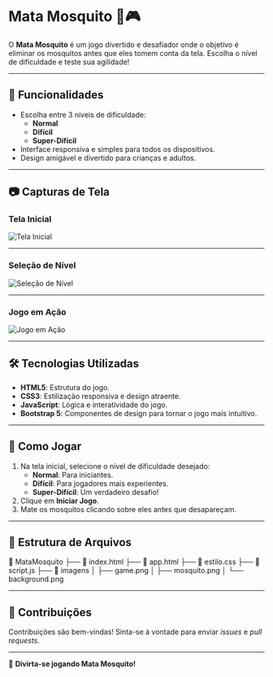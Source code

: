 # Mata Mosquito 🦟🎮

O **Mata Mosquito** é um jogo divertido e desafiador onde o objetivo é eliminar os mosquitos antes que eles tomem conta da tela. Escolha o nível de dificuldade e teste sua agilidade!

---

## 🚀 Funcionalidades
- Escolha entre 3 níveis de dificuldade:
  - **Normal**
  - **Difícil**
  - **Super-Difícil**
- Interface responsiva e simples para todos os dispositivos.
- Design amigável e divertido para crianças e adultos.

---

## 📷 Capturas de Tela
### Tela Inicial
![Tela Inicial](caminho/para/imagem1.png)

---

### Seleção de Nível
![Seleção de Nível](caminho/para/imagem2.png)

---

### Jogo em Ação
![Jogo em Ação]([caminho/para/imagem3.png](https://github.com/Jonemanuel/Projeto-Game-MataMosquito/blob/main/readme/Captura%20de%20tela%20de%202024-11-19%2022-31-26.png?raw=true))

---

## 🛠️ Tecnologias Utilizadas
- **HTML5**: Estrutura do jogo.
- **CSS3**: Estilização responsiva e design atraente.
- **JavaScript**: Lógica e interatividade do jogo.
- **Bootstrap 5**: Componentes de design para tornar o jogo mais intuitivo.

---

## 📄 Como Jogar
1. Na tela inicial, selecione o nível de dificuldade desejado:
   - **Normal**: Para iniciantes.
   - **Difícil**: Para jogadores mais experientes.
   - **Super-Difícil**: Um verdadeiro desafio!
2. Clique em **Iniciar Jogo**.
3. Mate os mosquitos clicando sobre eles antes que desapareçam.

---

## 📂 Estrutura de Arquivos
📁 MataMosquito ├── 📄 index.html ├── 📄 app.html ├── 📄 estilo.css ├── 📄 script.js ├── 📂 imagens │ ├── game.png │ ├── mosquito.png │ └── background.png


---

## 🤝 Contribuições
Contribuições são bem-vindas! Sinta-se à vontade para enviar *issues* e *pull requests*.


---

🎉 **Divirta-se jogando Mata Mosquito!**
